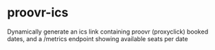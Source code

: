 # proovr-ics
Dynamically generate an ics link containing proovr (proxyclick) booked dates, and a /metrics endpoint showing available seats per date